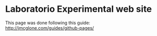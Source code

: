 # Laboratorio Experimental web site



This page was done following this guide: http://jmcglone.com/guides/github-pages/
